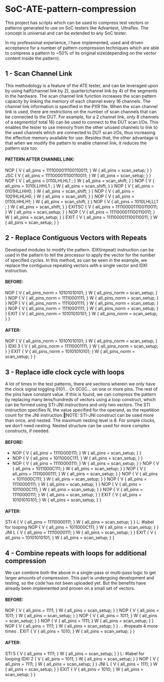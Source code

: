 # SoC-ATE-pattern-compression
This project has scripts which can be used to compress test vectors or patterns generated to use on SoC testers like Advantest, Ultraflex. The concept is universal and can be extended to any SoC tester.

In my professional experience, I have implemented, used and driven acceptance for a number of pattern compression techniques which are able to compress a pattern to ~50% of its original size(depending on the vector content inside the pattern).

##  1 - Scan Channel Link
This methodology is a feature of the ATE tester, and can be leveraged upon by using half(channel link by 2), quarter(channel link by 4) of the segments in the hardware.
The scan channel link function increases the scan pattern capacity by linking the memory of each channel every 16 channels. The channel link information is specified in the PXR file.
When the scan channel link is used, there are restrictions on the number of scan channels that can be connected to the DUT. For example, for a 2 channel link, only 8 channels of a segment(of total 16) can be used to connect to the DUT scan I/Os. 
This enables the tester to use memory from the other unused channels to link to the used channels which are connected to DUT scan I/Os, thus increasing the effective memory available for use. 
Besides that, the other advantage is that when we modify the pattern to enable channel link, it reduces the pattern size too. 

#### PATTERN AFTER CHANNEL LINK:
NOP         { V { all_pins = 1111000011100110011; } W { all_pins = scan_setup; } }
JSC           { V { all_pins = 1111000011100110011; } W { all_pins = scan_setup; } }
NOP         { V { all_pins = 0110LHLHL1 ; } W { all_pins = scan_shift; } }
NOP         { V { all_pins = 1010LLHHL1 ; } W { all_pins = scan_shift; } }
NOP         { V { all_pins = 0101HLLHH0; } W { all_pins = scan_shift; } }
NOP         { V { all_pins = 1001HLHLH0; } W { all_pins = scan_shift; } }
NOP         { V { all_pins = 0110LHHLH1; } W { all_pins = scan_shift; } }
NOP         { V { all_pins = 1010LHLLL1 ; } W { all_pins = scan_shift; } }
EXITSC     { V { all_pins = 1111000011100110011; } W { all_pins = scan_setup; } }
NOP         { V { all_pins = 1111000011100110011; } W { all_pins = scan_setup; } }
EXIT         { V { all_pins = 1111000011100110011; } W { all_pins = scan_setup; } }

## 2 - Replace Contiguous Vectors with Repeats
Developed modules to modify the pattern.
IDXI(repeat) instruction can be used in the pattern to tell the processor to apply the vector for the number of specified cycles. 
In this method, as can be seen in the example, we replace the contiguous repeating vectors with a single vector and IDXI instruction. 

#### BEFORE: 
NOP     { V { all_pins_norm = 10101010101; } W { all_pins_norm = scan_setup; } }
NOP     { V { all_pins_norm = 11110001111; } W { all_pins_norm = scan_setup; } }
NOP     { V { all_pins_norm = 11110001111; } W { all_pins_norm = scan_setup; } }
NOP     { V { all_pins_norm = 11110001111; } W { all_pins_norm = scan_setup; } }
EXIT     { V { all_pins_norm = 10101010101; } W { all_pins_norm = scan_setup; } }

#### AFTER:
NOP     { V { all_pins_norm = 10101010101; } W { all_pins_norm = scan_setup; } }
IDXI 3  { V { all_pins_norm = 11110001111; } W { all_pins_norm = scan_setup; } }
EXIT     { V { all_pins_norm = 10101010101; } W { all_pins_norm = scan_setup; } }


## 3 - Replace idle clock cycle with loops
A lot of times in the test patterns, there are sections wherein we only have the clock signal toggling 0101…  Or 0C0C… on one or more pins. The rest of the pins have constant value. 
If this is found, we can compress the pattern by replacing many tens/hundreds of vectors using a loop construct, which can be formed using STI-JNI instructions and only two vectors. 
The STI instruction specifies N, the value specified for the operand, as the repetition count for the JNI instruction.NOTE: STI-JNI construct can be used more than once, and nested. The maximum nesting level is 8. For simple clocks, we don’t need nesting. Nested structure can be used for more complex constructs, if needed.

#### BEFORE: 
- NOP     { V { all_pins = 11110000111; } W { all_pins = scan_setup; } }
- NOP     { V { all_pins = 1011000C111; } W { all_pins = scan_setup; } }
- NOP     { V { all_pins = 11110000111; } W { all_pins = scan_setup; } }
NOP     { V { all_pins = 1011000C111; } W { all_pins = scan_setup; } }
NOP     { V { all_pins = 11110000111; } W { all_pins = scan_setup; } }
NOP     { V { all_pins = 1011000C111; } W { all_pins = scan_setup; } }
NOP     { V { all_pins = 11110000111; } W { all_pins = scan_setup; } }
NOP     { V { all_pins = 1011000C111; } W { all_pins = scan_setup; } }
NOP     { V { all_pins = 11110000111; } W { all_pins = scan_setup; } }
EXIT     { V { all_pins = 10101010101; } W { all_pins = scan_setup; } }

#### AFTER: 
STI 4    { V { all_pins = 11110000111; } W { all_pins = scan_setup; } }
L:  #label for looping
NOP     { V { all_pins = 1011000C111; } W { all_pins = scan_setup; } }
JNI  L    { V { all_pins = 11110000111; } W { all_pins = scan_setup; } }
EXIT     { V { all_pins = 10101010101; } W { all_pins = scan_setup; } }

## 4 - Combine repeats with loops for additional compression
We can combine both the above in a single-pass or multi-pass logic to get larger amounts of compression. This part is undergoing development and testing, so the code has not been uploaded yet. But the benefits have already been implemented and proven on a small set of vectors. 

#### BEFORE:
NOP    { V { all_pins = 1111; } W { all_pins = scan_setup; } }
NOP    { V { all_pins = 1011; } W { all_pins = scan_setup; } }
NOP    { V { all_pins = 1011; } W { all_pins = scan_setup; } }
NOP    { V { all_pins = 1111; } W { all_pins = scan_setup; } }
NOP    { V { all_pins = 1111; } W { all_pins = scan_setup; } }
.
. #repeats 4 more times
.
EXIT     { V { all_pins = 1010; } W { all_pins = scan_setup; } }

#### AFTER:
STI 5    { V { all_pins = 1111; } W { all_pins = scan_setup; } }
L:  #label for looping
IDXI 2  { V { all_pins = 1011; } W { all_pins = scan_setup; } }
NOP     { V { all_pins = 1111; } W { all_pins = scan_setup; } }
JNI L     { V { all_pins = 1111; } W { all_pins = scan_setup; } }
EXIT     { V { all_pins = 1010; } W { all_pins = scan_setup; } }
